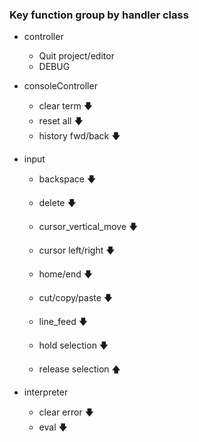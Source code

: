 
### Key function group by handler class

* controller
  - Quit project/editor
  - DEBUG

* consoleController
  - clear term 🡇
  - reset all 🡇
  - history fwd/back 🡇

* input
  - backspace 🡇
  - delete 🡇
  - cursor_vertical_move 🡇
  - cursor left/right 🡇
  - home/end 🡇
  - cut/copy/paste 🡇
  - line_feed 🡇

  - hold selection 🡇
  - release selection 🡅

* interpreter
  - clear error 🡇
  - eval 🡇
